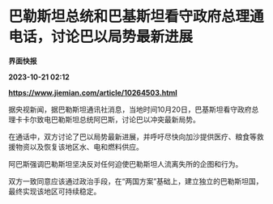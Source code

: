 # 巴勒斯坦总统和巴基斯坦看守政府总理通电话，讨论巴以局势最新进展
**界面快报**

**2023-10-21 02:12**

**https://www.jiemian.com/article/10264503.html**

据央视新闻，据巴勒斯坦通讯社消息，当地时间10月20日，巴基斯坦看守政府总理卡卡尔致电巴勒斯坦总统阿巴斯，讨论巴以冲突最新局势。

在通话中，双方讨论了巴以局势最新进展，并呼吁尽快向加沙提供医疗、粮食等救援物资以及恢复该地区水、电和燃料供应。

阿巴斯强调巴勒斯坦坚决反对任何迫使巴勒斯坦人流离失所的企图和行为。

双方一致同意应该通过政治手段，在“两国方案”基础上，建立独立的巴勒斯坦国，最终实现该地区可持续稳定。